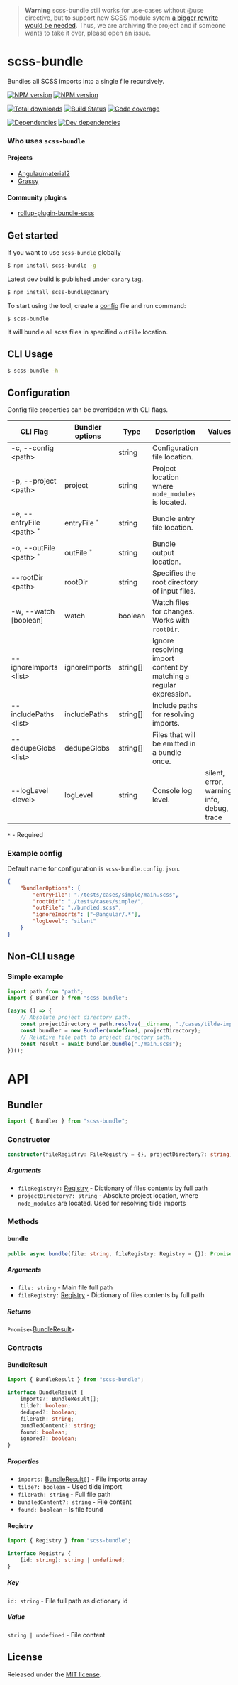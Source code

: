 > **Warning**
> scss-bundle still works for use-cases without @use directive, but to support new SCSS module sytem [a bigger rewrite would be needed](https://github.com/reactway/scss-bundle/issues/90#issuecomment-619390804). Thus, we are archiving the project and if someone wants to take it over, please open an issue.

# scss-bundle

Bundles all SCSS imports into a single file recursively.

[![NPM version](https://img.shields.io/npm/v/scss-bundle.svg?logo=npm)](https://www.npmjs.com/package/scss-bundle)
[![NPM version](https://img.shields.io/npm/v/scss-bundle/canary.svg?logo=npm)](https://www.npmjs.com/package/scss-bundle/v/canary)

[![Total downloads](https://img.shields.io/npm/dt/scss-bundle.svg)](https://www.npmjs.com/package/scss-bundle)
[![Build Status](https://img.shields.io/azure-devops/build/reactway/reactway/13/master.svg?logo=azuredevops)](https://dev.azure.com/reactway/ReactWay/_build/latest?definitionId=13&branchName=master)
[![Code coverage](https://img.shields.io/azure-devops/coverage/reactway/reactway/13/master.svg)](https://dev.azure.com/reactway/ReactWay/_build/latest?definitionId=13&branchName=master)

[![Dependencies](https://img.shields.io/david/reactway/tiny-emitter.svg)](https://david-dm.org/reactway/scss-bundle)
[![Dev dependencies](https://img.shields.io/david/dev/reactway/tiny-emitter.svg)](https://david-dm.org/reactway/scss-bundle?type=dev)

### Who uses `scss-bundle`

#### Projects

-   [Angular/material2](https://github.com/angular/material2)
-   [Grassy](https://github.com/lazarljubenovic/grassy)

#### Community plugins

-   [rollup-plugin-bundle-scss](https://github.com/weizhenye/rollup-plugin-bundle-scss)

## Get started

If you want to use `scss-bundle` globally

```sh
$ npm install scss-bundle -g
```

Latest dev build is published under `canary` tag.

```sh
$ npm install scss-bundle@canary
```

To start using the tool, create a [config](#example-config) file and run command:

```
$ scss-bundle
```

It will bundle all scss files in specified `outFile` location.

## CLI Usage

```sh
$ scss-bundle -h
```

## Configuration

Config file properties can be overridden with CLI flags.

| CLI Flag                                | Bundler options          | Type     | Description                                                       | Values                                     | Default |
| --------------------------------------- | ------------------------ | -------- | ----------------------------------------------------------------- | ------------------------------------------ | ------- |
| -c, --config \<path\>                   |                          | string   | Configuration file location.                                      |                                            |         |
| -p, --project \<path\>                  | project                  | string   | Project location where `node_modules` is located.                 |                                            |         |
| -e, --entryFile \<path\> <sup>`*`</sup> | entryFile <sup>`*`</sup> | string   | Bundle entry file location.                                       |                                            |         |
| -o, --outFile \<path\> <sup>`*`</sup>   | outFile <sup>`*`</sup>   | string   | Bundle output location.                                           |                                            |         |
| --rootDir \<path\>                      | rootDir                  | string   | Specifies the root directory of input files.                      |                                            |         |
| -w, --watch [boolean]                   | watch                    | boolean  | Watch files for changes. Works with `rootDir`.                    |                                            |         |
| --ignoreImports \<list\>                | ignoreImports            | string[] | Ignore resolving import content by matching a regular expression. |                                            |         |
| --includePaths \<list\>                 | includePaths             | string[] | Include paths for resolving imports.                              |                                            |         |
| --dedupeGlobs \<list\>                  | dedupeGlobs              | string[] | Files that will be emitted in a bundle once.                      |                                            |         |
| --logLevel \<level\>                    | logLevel                 | string   | Console log level.                                                | silent, error, warning, info, debug, trace | info    |

`*` - Required

### Example config

Default name for configuration is `scss-bundle.config.json`.

```json
{
    "bundlerOptions": {
        "entryFile": "./tests/cases/simple/main.scss",
        "rootDir": "./tests/cases/simple/",
        "outFile": "./bundled.scss",
        "ignoreImports": ["~@angular/.*"],
        "logLevel": "silent"
    }
}
```

## Non-CLI usage

### Simple example

```typescript
import path from "path";
import { Bundler } from "scss-bundle";

(async () => {
    // Absolute project directory path.
    const projectDirectory = path.resolve(__dirname, "./cases/tilde-import");
    const bundler = new Bundler(undefined, projectDirectory);
    // Relative file path to project directory path.
    const result = await bundler.bundle("./main.scss");
})();
```

# API

## Bundler

```typescript
import { Bundler } from "scss-bundle";
```

### Constructor

```ts
constructor(fileRegistry: FileRegistry = {}, projectDirectory?: string) {}
```

##### Arguments

-   `fileRegistry?:` [Registry](#registry) - Dictionary of files contents by full path
-   `projectDirectory?: string` - Absolute project location, where `node_modules` are located. Used for resolving tilde imports

### Methods

#### bundle

```typescript
public async bundle(file: string, fileRegistry: Registry = {}): Promise<BundleResult>
```

##### Arguments

-   `file: string` - Main file full path
-   `fileRegistry:` [Registry](#registry) - Dictionary of files contents by full path

##### Returns

`Promise<`[BundleResult](#bundleresult)`>`

### Contracts

#### BundleResult

```typescript
import { BundleResult } from "scss-bundle";
```

```typescript
interface BundleResult {
    imports?: BundleResult[];
    tilde?: boolean;
    deduped?: boolean;
    filePath: string;
    bundledContent?: string;
    found: boolean;
    ignored?: boolean;
}
```

##### Properties

-   `imports:` [BundleResult](#bundleresult)`[]` - File imports array
-   `tilde?: boolean` - Used tilde import
-   `filePath: string` - Full file path
-   `bundledContent?: string` - File content
-   `found: boolean` - Is file found

#### Registry

```typescript
import { Registry } from "scss-bundle";
```

```typescript
interface Registry {
    [id: string]: string | undefined;
}
```

##### Key

`id: string` - File full path as dictionary id

##### Value

`string | undefined` - File content

## License

Released under the [MIT license](LICENSE).
